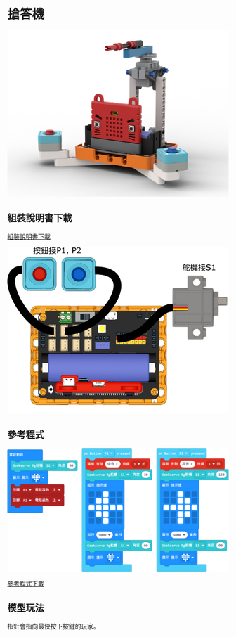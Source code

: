 # 搶答機

![](../images/quiz.png)

## 組裝說明書下載

[組裝說明書下載](https://drive.google.com/drive/folders/1wg_edUZFrqyUONA0FJ6vFBkGArRsfnf4?usp=sharing)

![](../images/quiz_wire.png)

## 參考程式

![](../images/quiz_code.png)

[參考程式下載](https://makecode.microbit.org/_WFcW5gHhA0Vu)

## 模型玩法

指針會指向最快按下按鍵的玩家。